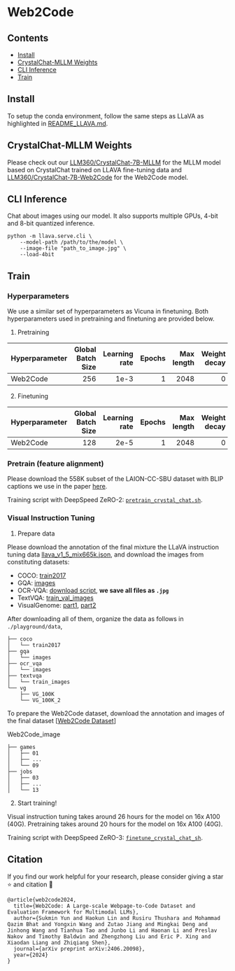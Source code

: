 # Web2Code

## Contents
- [Install](#install)
- [CrystalChat-MLLM Weights](#crystalchat-mllm-weights)
- [CLI Inference](#cli-inference)
- [Train](#train)

## Install

To setup the conda environment, follow the same steps as LLaVA as highlighted in [README_LLAVA.md](README_LLAVA.md).


## CrystalChat-MLLM Weights
Please check out our [LLM360/CrystalChat-7B-MLLM](https://huggingface.co/LLM360/CrystalChat-7B-MLLM) for the MLLM model based on CrystalChat trained on LLAVA fine-tuning data and [LLM360/CrystalChat-7B-Web2Code](https://huggingface.co/LLM360/CrystalChat-7B-Web2Code) for the Web2Code model.


## CLI Inference

Chat about images using our model. It also supports multiple GPUs, 4-bit and 8-bit quantized inference. 

```Shell
python -m llava.serve.cli \
    --model-path /path/to/the/model \
    --image-file "path_to_image.jpg" \
    --load-4bit
```

## Train

### Hyperparameters
We use a similar set of hyperparameters as Vicuna in finetuning.  Both hyperparameters used in pretraining and finetuning are provided below.


1. Pretraining

| Hyperparameter | Global Batch Size | Learning rate | Epochs | Max length | Weight decay |
| --- | ---: | ---: | ---: | ---: | ---: |
| Web2Code | 256 | 1e-3 | 1 | 2048 | 0 |

2. Finetuning

| Hyperparameter | Global Batch Size | Learning rate | Epochs | Max length | Weight decay |
| --- | ---: | ---: | ---: | ---: | ---: |
| Web2Code | 128 | 2e-5 | 1 | 2048 | 0 |

### Pretrain (feature alignment)

Please download the 558K subset of the LAION-CC-SBU dataset with BLIP captions we use in the paper [here](https://huggingface.co/datasets/liuhaotian/LLaVA-Pretrain).

Training script with DeepSpeed ZeRO-2: [`pretrain_crystal_chat.sh`](scripts/v1_5/pretrain_crystal_chat.sh).

### Visual Instruction Tuning

1. Prepare data

Please download the annotation of the final mixture the LLaVA instruction tuning data [llava_v1_5_mix665k.json](https://huggingface.co/datasets/liuhaotian/LLaVA-Instruct-150K/blob/main/llava_v1_5_mix665k.json), and download the images from constituting datasets:

- COCO: [train2017](http://images.cocodataset.org/zips/train2017.zip)
- GQA: [images](https://downloads.cs.stanford.edu/nlp/data/gqa/images.zip)
- OCR-VQA: [download script](https://drive.google.com/drive/folders/1_GYPY5UkUy7HIcR0zq3ZCFgeZN7BAfm_?usp=sharing), **we save all files as `.jpg`**
- TextVQA: [train_val_images](https://dl.fbaipublicfiles.com/textvqa/images/train_val_images.zip)
- VisualGenome: [part1](https://cs.stanford.edu/people/rak248/VG_100K_2/images.zip), [part2](https://cs.stanford.edu/people/rak248/VG_100K_2/images2.zip)

After downloading all of them, organize the data as follows in `./playground/data`,

```
├── coco
│   └── train2017
├── gqa
│   └── images
├── ocr_vqa
│   └── images
├── textvqa
│   └── train_images
└── vg
    ├── VG_100K
    └── VG_100K_2
```

To prepare the Web2Code dataset, download the annotation and images of the final dataset [[Web2Code Dataset](https://huggingface.co/datasets/MBZUAI/Web2Code)]

Web2Code_image
```
├── games
│   ├── 01
│   ├── ...
│   └── 09
├── jobs
│   ├── 03
│   ├── ...
│   └── 13
```



2. Start training!

Visual instruction tuning takes around 26 hours for the model on 16x A100 (40G).
Pretraining takes around 20 hours for the model on 16x A100 (40G). 

Training script with DeepSpeed ZeRO-3: [`finetune_crystal_chat_sh`](scripts/v1_5/pretrain_crystal_chat.sh).


## Citation

If you find our work helpful for your research, please consider giving a star ⭐ and citation 📝

```
@article{web2code2024,
  title={Web2Code: A Large-scale Webpage-to-Code Dataset and Evaluation Framework for Multimodal LLMs},
  author={Sukmin Yun and Haokun Lin and Rusiru Thushara and Mohammad Qazim Bhat and Yongxin Wang and Zutao Jiang and Mingkai Deng and Jinhong Wang and Tianhua Tao and Junbo Li and Haonan Li and Preslav Nakov and Timothy Baldwin and Zhengzhong Liu and Eric P. Xing and Xiaodan Liang and Zhiqiang Shen},
  journal={arXiv preprint arXiv:2406.20098},
  year={2024}
}
```

